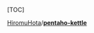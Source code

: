 [TOC]


[HiromuHota](https://github.com/HiromuHota)/**[pentaho-kettle](https://github.com/HiromuHota/pentaho-kettle)**